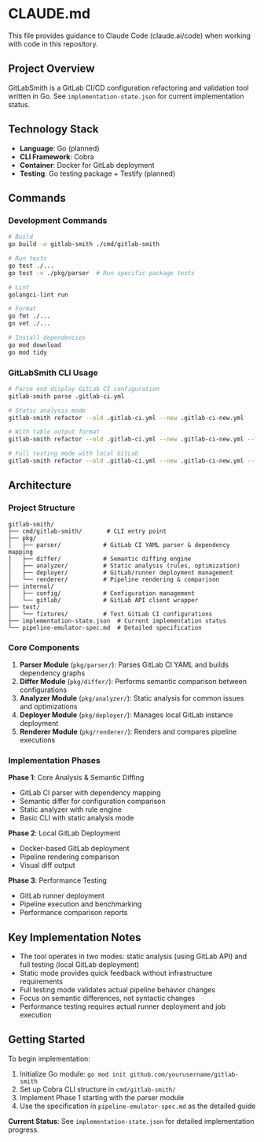 # CLAUDE.md

This file provides guidance to Claude Code (claude.ai/code) when working with code in this repository.

## Project Overview

GitLabSmith is a GitLab CI/CD configuration refactoring and validation tool written in Go. See `implementation-state.json` for current implementation status.

## Technology Stack

- **Language**: Go (planned)
- **CLI Framework**: Cobra
- **Container**: Docker for GitLab deployment
- **Testing**: Go testing package + Testify (planned)

## Commands

### Development Commands
```bash
# Build
go build -o gitlab-smith ./cmd/gitlab-smith

# Run tests
go test ./...
go test -v ./pkg/parser  # Run specific package tests

# Lint
golangci-lint run

# Format
go fmt ./...
go vet ./...

# Install dependencies
go mod download
go mod tidy
```

### GitLabSmith CLI Usage
```bash
# Parse and display GitLab CI configuration
gitlab-smith parse .gitlab-ci.yml

# Static analysis mode
gitlab-smith refactor --old .gitlab-ci.yml --new .gitlab-ci-new.yml

# With table output format
gitlab-smith refactor --old .gitlab-ci.yml --new .gitlab-ci-new.yml --format table

# Full testing mode with local GitLab
gitlab-smith refactor --old .gitlab-ci.yml --new .gitlab-ci-new.yml --full-test
```

## Architecture

### Project Structure
```
gitlab-smith/
├── cmd/gitlab-smith/       # CLI entry point
├── pkg/
│   ├── parser/            # GitLab CI YAML parser & dependency mapping
│   ├── differ/            # Semantic diffing engine
│   ├── analyzer/          # Static analysis (rules, optimization)
│   ├── deployer/          # GitLab/runner deployment management
│   └── renderer/          # Pipeline rendering & comparison
├── internal/
│   ├── config/            # Configuration management
│   └── gitlab/            # GitLab API client wrapper
├── test/
│   └── fixtures/          # Test GitLab CI configurations
├── implementation-state.json  # Current implementation status
└── pipeline-emulator-spec.md  # Detailed specification
```

### Core Components

1. **Parser Module** (`pkg/parser/`): Parses GitLab CI YAML and builds dependency graphs
2. **Differ Module** (`pkg/differ/`): Performs semantic comparison between configurations
3. **Analyzer Module** (`pkg/analyzer/`): Static analysis for common issues and optimizations
4. **Deployer Module** (`pkg/deployer/`): Manages local GitLab instance deployment
5. **Renderer Module** (`pkg/renderer/`): Renders and compares pipeline executions

### Implementation Phases

**Phase 1**: Core Analysis & Semantic Diffing
- GitLab CI parser with dependency mapping
- Semantic differ for configuration comparison
- Static analyzer with rule engine
- Basic CLI with static analysis mode

**Phase 2**: Local GitLab Deployment
- Docker-based GitLab deployment
- Pipeline rendering comparison
- Visual diff output

**Phase 3**: Performance Testing
- GitLab runner deployment
- Pipeline execution and benchmarking
- Performance comparison reports

## Key Implementation Notes

- The tool operates in two modes: static analysis (using GitLab API) and full testing (local GitLab deployment)
- Static mode provides quick feedback without infrastructure requirements
- Full testing mode validates actual pipeline behavior changes
- Focus on semantic differences, not syntactic changes
- Performance testing requires actual runner deployment and job execution

## Getting Started

To begin implementation:
1. Initialize Go module: `go mod init github.com/yourusername/gitlab-smith`
2. Set up Cobra CLI structure in `cmd/gitlab-smith/`
3. Implement Phase 1 starting with the parser module
4. Use the specification in `pipeline-emulator-spec.md` as the detailed guide

**Current Status**: See `implementation-state.json` for detailed implementation progress.